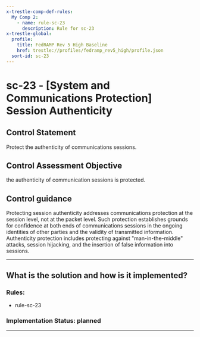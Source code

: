 ```yaml
---
x-trestle-comp-def-rules:
  My Comp 2:
    - name: rule-sc-23
      description: Rule for sc-23
x-trestle-global:
  profile:
    title: FedRAMP Rev 5 High Baseline
    href: trestle://profiles/fedramp_rev5_high/profile.json
  sort-id: sc-23
---
```


# sc-23 - \[System and Communications Protection\] Session Authenticity

## Control Statement

Protect the authenticity of communications sessions.

## Control Assessment Objective

the authenticity of communication sessions is protected.

## Control guidance

Protecting session authenticity addresses communications protection at the session level, not at the packet level. Such protection establishes grounds for confidence at both ends of communications sessions in the ongoing identities of other parties and the validity of transmitted information. Authenticity protection includes protecting against "man-in-the-middle" attacks, session hijacking, and the insertion of false information into sessions.

______________________________________________________________________

## What is the solution and how is it implemented?

<!-- For implementation status enter one of: implemented, partial, planned, alternative, not-applicable -->

<!-- Note that the list of rules under ### Rules: is read-only and changes will not be captured after assembly to JSON -->

<!-- Add control implementation description here for control: sc-23 -->

### Rules:

  - rule-sc-23

### Implementation Status: planned

______________________________________________________________________

